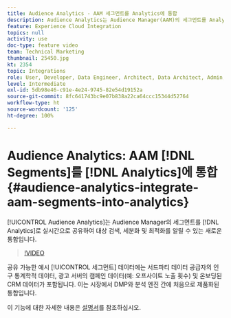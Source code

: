 ```yaml
---
title: Audience Analytics - AAM 세그먼트를 Analytics에 통합
description: Audience Analytics는 Audience Manager(AAM)의 세그먼트를 Analytics(AA)로 실시간으로 공유하여 대상 검색, 세분화 및 최적화를 알릴 수 있는 새로운 통합입니다.
feature: Experience Cloud Integration
topics: null
activity: use
doc-type: feature video
team: Technical Marketing
thumbnail: 25450.jpg
kt: 2354
topic: Integrations
role: User, Developer, Data Engineer, Architect, Data Architect, Admin, Leader
level: Intermediate
exl-id: 5db98e46-c91e-4e24-9745-82e54d19152a
source-git-commit: 8fc641743bc9e07b838a22ca64ccc15344d52764
workflow-type: ht
source-wordcount: '125'
ht-degree: 100%

---
```


# Audience Analytics: AAM [!DNL Segments]를 [!DNL Analytics]에 통합 {#audience-analytics-integrate-aam-segments-into-analytics}

[!UICONTROL Audience Analytics]는 Audience Manager의 세그먼트를 [!DNL Analytics]로 실시간으로 공유하여 대상 검색, 세분화 및 최적화를 알릴 수 있는 새로운 통합입니다.

>[!VIDEO](https://video.tv.adobe.com/v/25450/?quality=12&learn=on)

공유 가능한 예시 [!UICONTROL 세그먼트] 데이터에는 서드파티 데이터 공급자의 인구 통계학적 데이터, 광고 서버의 캠페인 데이터(예: 오프사이트 노출 횟수) 및 온보딩된 CRM 데이터가 포함됩니다. 이는 시장에서 DMP와 분석 엔진 간에 처음으로 제품화된 통합입니다.

이 기능에 대한 자세한 내용은 [설명서](https://experienceleague.adobe.com/docs/analytics/integration/audience-analytics/mc-audiences-aam.html?lang=ko)를 참조하십시오.
